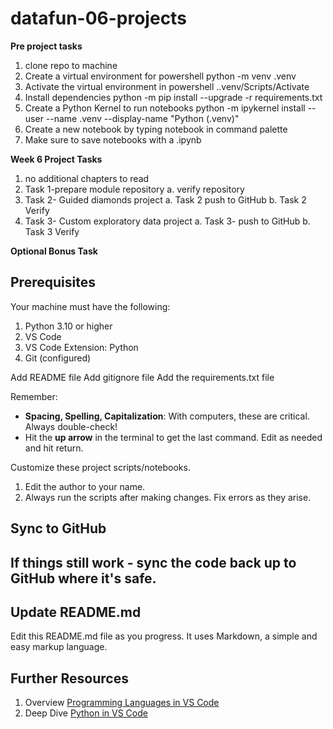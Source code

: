 # datafun-06-projects

**Pre project tasks**
1. clone repo to machine
2. Create a virtual environment for powershell python -m venv .venv
3. Activate the virtual environment in powershell .\.venv/Scripts/Activate
4. Install dependencies python -m pip install --upgrade -r requirements.txt
5. Create a Python Kernel to run notebooks python -m ipykernel install --user --name .venv --display-name "Python (.venv)"
6. Create a new notebook by typing notebook in command palette
7. Make sure to save notebooks with a .ipynb


**Week 6 Project Tasks**
1. no additional chapters to read
2. Task 1-prepare module repository
    a. verify repository
3. Task 2- Guided diamonds project
    a. Task 2 push to GitHub
    b. Task 2 Verify
4. Task 3- Custom exploratory data project
    a. Task 3- push to GitHub
    b. Task 3 Verify

**Optional Bonus Task**



## Prerequisites
Your machine must have the following:

1. Python 3.10 or higher
1. VS Code
1. VS Code Extension: Python
1. Git (configured)

Add README file
Add gitignore file
Add the requirements.txt file




Remember:

- **Spacing, Spelling, Capitalization**: With computers, these are critical. Always double-check!
- Hit the **up arrow** in the terminal to get the last command. Edit as needed and hit return.


Customize these project scripts/notebooks.

1. Edit the author to your name.
1. Always run the scripts after making changes. Fix errors as they arise.

## Sync to GitHub

If things still work - sync the code back up to GitHub where it's safe.
---

## Update README.md

Edit this README.md file as you progress. It uses Markdown, a simple and easy markup language.


## Further Resources

1. Overview [Programming Languages in VS Code](https://code.visualstudio.com/docs/languages/overview)
1. Deep Dive [Python in VS Code](https://code.visualstudio.com/docs/python/python-tutorial)